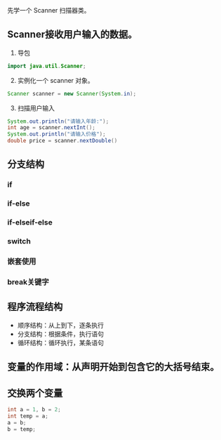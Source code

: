 
先学一个 Scanner 扫描器类。

## Scanner接收用户输入的数据。
1. 导包
```java
import java.util.Scanner;
```

2. 实例化一个 scanner 对象。
```java
Scanner scanner = new Scanner(System.in);
```

3. 扫描用户输入
```java
System.out.println("请输入年龄:");
int age = scanner.nextInt();
System.out.println("请输入价格");
double price = scanner.nextDouble()
```

## 分支结构

### if 
### if-else
### if-elseif-else

### switch
### 嵌套使用

### break关键字


## 程序流程结构
- 顺序结构：从上到下，逐条执行
- 分支结构：根据条件，执行语句
- 循环结构：循环执行，某条语句

## 变量的作用域：从声明开始到包含它的大括号结束。

## 交换两个变量

```java
int a = 1, b = 2;
int temp = a;
a = b;
b = temp;
```